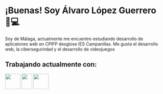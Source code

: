 # ¡Buenas! Soy Álvaro López Guerrero 👋💻

Soy de Málaga, actualmente me encuentro estudiando desarrollo de aplicaiones web en CPIFP desglose IES Campanillas. Me gusta el desarrollo web, la cibersegurirdad y el desarrollo de videojuegos

## Trabajando actualmente con:
<img src="https://upload.wikimedia.org/wikipedia/commons/thumb/6/61/HTML5_logo_and_wordmark.svg/800px-HTML5_logo_and_wordmark.svg.png" width="50" height="50"> <img src="https://upload.wikimedia.org/wikipedia/commons/thumb/d/d5/CSS3_logo_and_wordmark.svg/800px-CSS3_logo_and_wordmark.svg.png" width="34" height="50"> <img src="https://asociacionaepi.es/wp-content/uploads/2022/10/logo-java.png" width="50" height="50">
<!--
**Alvalogue7/Alvalogue7** is a ✨ _special_ ✨ repository because its `README.md` (this file) appears on your GitHub profile.

Here are some ideas to get you started:

- 🔭 I’m currently working on ...
- 🌱 I’m currently learning ...
- 👯 I’m looking to collaborate on ...
- 🤔 I’m looking for help with ...
- 💬 Ask me about ...
- 📫 How to reach me: ...
- 😄 Pronouns: ...
- ⚡ Fun fact: ...
-->
